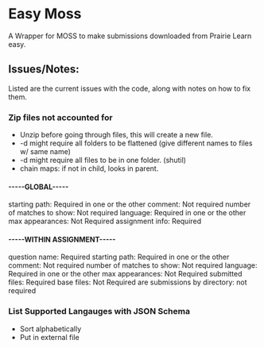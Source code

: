 # Easy Moss

A Wrapper for MOSS to make submissions downloaded from Prairie Learn easy.

## Issues/Notes:

Listed are the current issues with the code, along with notes on how to fix them.

### Zip files not accounted for

- Unzip before going through files, this will create a new file.
- -d might require all folders to be flattened (give different names to files w/ same name)
- -d might require all files to be in one folder. (shutil)
- chain maps: if not in child, looks in parent.

#### -----GLOBAL-----

starting path: Required in one or the other
comment: Not required
number of matches to show: Not required
language: Required in one or the other
max appearances: Not Required
assignment info: Required

#### -----WITHIN ASSIGNMENT-----

question name: Required
starting path: Required in one or the other
comment: Not required
number of matches to show: Not required
language: Required in one or the other
max appearances: Not Required
submitted files: Required
base files: Not Required
are submissions by directory: not required

### List Supported Langauges with JSON Schema

- Sort alphabetically
- Put in external file
